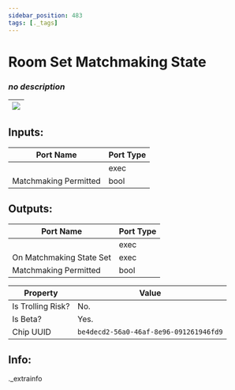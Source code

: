 ```yaml
---
sidebar_position: 483
tags: [._tags]
---
```


# Room Set Matchmaking State


### *no description*

| ![](https://images-ext-2.discordapp.net/external/MPmIaQzlEPmgGWlgi-WxBBXt0Bjv_zWPkg1y1f_sy3s/https/www.recroomcircuits.com/image/circuit/absolute-value?width=206&height=108) |
|-----|

## Inputs:
| Port Name | Port Type |
|-----------|-----------|
|  | exec |
| Matchmaking Permitted | bool |

## Outputs:
| Port Name | Port Type |
|-----------|-----------|
|  | exec |
| On Matchmaking State Set | exec |
| Matchmaking Permitted | bool | 

| Property  | Value |
|-------------------|-----------|
| Is Trolling Risk? | No. |
| Is Beta? | Yes. |
| Chip UUID | `be4decd2-56a0-46af-8e96-091261946fd9` |

## Info:
._extrainfo